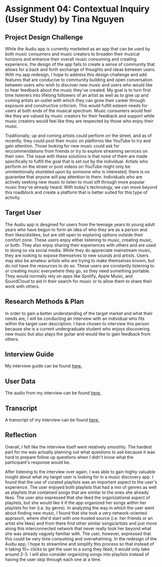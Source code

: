 # Assignment 04: Contextual Inquiry (User Study) by Tina Nguyen
## Project Design Challenge
While the Audiu app is currently marketed as an app that can be used by both music consumers and music creators to broaden their musical horizons and enhance their overall music consuming and creating experience, the design of the app fails to create a sense of community that allows for a back and forth exchange of thoughts and ideas between users. With my app redesign, I hope to address this design challenge and add features that are conducive to community building and open conversation between users who wish to discover new music and users who would like to hear feedback about the music they've created. My goal is to turn first time listeners into lifelong followers of an artist as well as to give up and coming artists an outlet with which they can grow their career through exposure and constructive criticism. This would fulfill esteem needs for users at both ends of the musical spectrum. Music consumers would feel like they are valued by music creators for their feedback and support while music creators would feel like they are respected by those who enjoy their music. 

Traditionally, up and coming artists could perform on the street, and as of recently, they could post their music on platforms like YouTube to try and gain attention. Those looking for new music could ask for reccommendations from friends or try to explore streaming services on their own. The issue with these solutions is that none of them are made specifically to fulfill the goal that is set out by the individual. Artists who perform on the street or post videos on YouTube might only be unintentionally stumbled upon by someone who is interested; there is no guarantee that anyone will pay attention to them. Individuals who are actively seeking new music to listen to must sift through more popular music they've already heard. With today's technology, we can move beyond this roadblock and create a platform that is better suited for this type of activity. 
## Target User
The Audiu app is desgined for users from the teenage years to young adult years who have begun to form an idea of who they are as a person and their likes/dislikes, but are still open to exploring options outside their comfort zone. These users enjoy either listening to music, creating music, or both. They also enjoy sharing their experiences with others and are used to doing so via social media. While they do appreciate mainstream music, they are looking to expose themselves to new sounds and artists. Users may also be amateur artists who are trying to make themselves known, but do not have the resources to do so. These users are constantly listening to or creating music everywhere they go, so they need something portable. They would normally rely on apps like Spotify, Apple Music, and SoundCloud to aid in their search for music or to allow them to share their work with others.  
## Research Methods & Plan
In order to gain a better understanding of the target market and what their needs are, I will be conducting an interview with an individual who fits within the target user description. I have chosen to interview this person because she is a current undergraduate student who enjoys discovering new music but also plays the guitar and would like to gain feedback from others. 
## Interview Guide
My interview guide can be found [here.](https://docs.google.com/document/d/18L2gjK9DtOfDz4cWBq2Y7q8A1wvW1MUz62mXbET3Ie4/edit?usp=sharing)
## User Data
The audio from my interview can be found [here.](https://drive.google.com/file/d/1qvZgqq_CVisQHp8KbcplvAOVZn48zaie/view?usp=sharing)
## Transcript
A transcript of my interview can be found [here.](https://docs.google.com/document/d/1MxDwnukKDavsXwVmNSrjdUr_LMZfHBS0rd8nRBbKSNQ/edit?usp=sharing) 
## Reflection
Overall, I felt like the interview itself went relatively smoothly. The hardest part for me was actually planning out what questions to ask because it was hard to prepare follow up questions when I didn't know what the participant's response would be. 

After listening to the interview over again, I was able to gain highly valuable insight about what my target user is looking for in a music discovery app. I found that the use of curated playlists was an important aspect to the user's experience. The user enjoyed both playlists that had a mix of genres as well as playlists that contained songs that are similar to the ones she already likes. The user also expressed that she liked the organizational aspect of playlists, but she would like it if the app organized her songs within her playlists for her (i.e. by genre). In analyzing the way in which the user went about finding new music, I found that she took a very network-oriented appraoch, where she'd start with one trusted source (i.e. her friends or an artist she likes) and from there find other similar songs/artists and just move along this interconnected network that never really took her beyond what she was already vaguely familiar with. The user, however, expressed that this could be very time consuming and overwhelming. In the redesign of the Audiu app, I hope to streamline and simplify this process so that instead of it taking 10+ clicks to get the user to a song they liked, it would only take around 2-3. I will also consider organizing songs into playlists instead of having the user skip through each one at a time.
